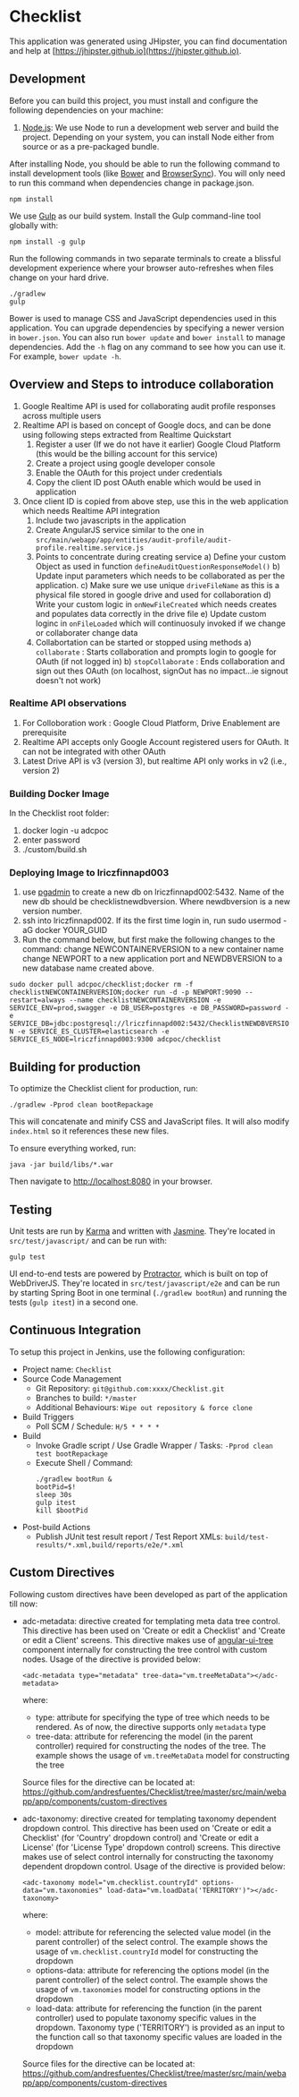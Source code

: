 # Checklist

This application was generated using JHipster, you can find documentation and help at [https://jhipster.github.io](https://jhipster.github.io).

## Development

Before you can build this project, you must install and configure the following dependencies on your machine:

1. [Node.js][]: We use Node to run a development web server and build the project.
   Depending on your system, you can install Node either from source or as a pre-packaged bundle.

After installing Node, you should be able to run the following command to install development tools (like
[Bower][] and [BrowserSync][]). You will only need to run this command when dependencies change in package.json.

    npm install

We use [Gulp][] as our build system. Install the Gulp command-line tool globally with:

    npm install -g gulp

Run the following commands in two separate terminals to create a blissful development experience where your browser
auto-refreshes when files change on your hard drive.

    ./gradlew
    gulp

Bower is used to manage CSS and JavaScript dependencies used in this application. You can upgrade dependencies by
specifying a newer version in `bower.json`. You can also run `bower update` and `bower install` to manage dependencies.
Add the `-h` flag on any command to see how you can use it. For example, `bower update -h`.

## Overview and Steps to introduce collaboration
1. Google Realtime API is used for collaborating audit profile responses across multiple users
2. Realtime API is based on concept of Google docs, and can be done using following steps extracted from Realtime Quickstart
    1. Register a user (If we do not have it earlier) Google Cloud Platform  (this would be the billing account for this service)
    2. Create a project using google developer console
    3. Enable the OAuth for this project under credentials
    4. Copy the client ID post OAuth enable which would be used in application
3. Once client ID is copied from above step, use this in the web application which needs Realtime API integration
    1. Include two javascripts in the application
        <script src="https://apis.google.com/js/api.js"></script>
        <script src="https://www.gstatic.com/realtime/realtime-client-utils.js"></script>
    2. Create AngularJS service similar to the one in `src/main/webapp/app/entities/audit-profile/audit-profile.realtime.service.js`
    3. Points to concentrate during creating service
         a) Define your custom Object as used in function `defineAuditQuestionResponseModel()`
         b) Update input parameters which needs to be collaborated as per the application.
         c) Make sure we use unique `driveFileName` as this is a physical file stored in google drive and used for collaboration
         d) Write your custom logic in `onNewFileCreated` which needs creates and populates data correctly in the drive file
         e) Update custom loginc in `onFileLoaded` which will continuosuly invoked if we change or collaborater change data
    4. Collabortation can be started or stopped using methods 
         a) `collaborate` : Starts collaboration and prompts login to google for OAuth (if not logged in)
         b) `stopCollaborate` : Ends collaboration and sign out thes OAuth (on localhost, signOut has no impact...ie signout doesn't not work)


### Realtime API observations
1. For Colloboration work : Google Cloud Platform, Drive Enablement are prerequisite
2. Realtime API accepts only Google Account registered users for OAuth. It can not be integrated with other OAuth
3. Latest Drive API is v3 (version 3), but realtime API only works in v2 (i.e., version 2)

[Overview and Steps to introduce collaboration]:https://developers.google.com/google-apps/realtime/overview
[Realtime Quickstart]:https://developers.google.com/google-apps/realtime/realtime-quickstart


### Building Docker Image

In the Checklist root folder:

1. docker login -u adcpoc
2. enter password
3. ./custom/build.sh 
 
### Deploying Image to lriczfinnapd003

1. use [pgadmin](https://www.pgadmin.org/download/) to create a new db on lriczfinnapd002:5432.  Name of the new db should be checklistnewdbversion.  Where newdbversion is a new version number.
2. ssh into lriczfinnapd002.  If its the first time login in, run sudo usermod -aG docker YOUR_GUID
3. Run the command below, but first make the following changes to the command: change NEWCONTAINERVERSION to a new container name change NEWPORT to a new application port and NEWDBVERSION to a new database name created above.

`sudo docker pull adcpoc/checklist;docker rm -f checklistNEWCONTAINERVERSION;docker run -d -p NEWPORT:9090 --restart=always --name checklistNEWCONTAINERVERSION -e SERVICE_ENV=prod,swagger -e DB_USER=postgres -e DB_PASSWORD=password -e SERVICE_DB=jdbc:postgresql://lriczfinnapd002:5432/ChecklistNEWDBVERSION -e SERVICE_ES_CLUSTER=elasticsearch -e SERVICE_ES_NODE=lriczfinnapd003:9300 adcpoc/checklist`


## Building for production

To optimize the Checklist client for production, run:

    ./gradlew -Pprod clean bootRepackage

This will concatenate and minify CSS and JavaScript files. It will also modify `index.html` so it references
these new files.

To ensure everything worked, run:

    java -jar build/libs/*.war

Then navigate to [http://localhost:8080](http://localhost:8080) in your browser.

## Testing

Unit tests are run by [Karma][] and written with [Jasmine][]. They're located in `src/test/javascript/` and can be run with:

    gulp test

UI end-to-end tests are powered by [Protractor][], which is built on top of WebDriverJS. They're located in `src/test/javascript/e2e`
and can be run by starting Spring Boot in one terminal (`./gradlew bootRun`) and running the tests (`gulp itest`) in a second one.

## Continuous Integration

To setup this project in Jenkins, use the following configuration:

* Project name: `Checklist`
* Source Code Management
    * Git Repository: `git@github.com:xxxx/Checklist.git`
    * Branches to build: `*/master`
    * Additional Behaviours: `Wipe out repository & force clone`
* Build Triggers
    * Poll SCM / Schedule: `H/5 * * * *`
* Build
    * Invoke Gradle script / Use Gradle Wrapper / Tasks: `-Pprod clean test bootRepackage`
    * Execute Shell / Command:
        ````
        ./gradlew bootRun &
        bootPid=$!
        sleep 30s
        gulp itest
        kill $bootPid
        ````
* Post-build Actions
    * Publish JUnit test result report / Test Report XMLs: `build/test-results/*.xml,build/reports/e2e/*.xml`

[JHipster]: https://jhipster.github.io/
[Node.js]: https://nodejs.org/
[Bower]: http://bower.io/
[Gulp]: http://gulpjs.com/
[BrowserSync]: http://www.browsersync.io/
[Karma]: http://karma-runner.github.io/
[Jasmine]: http://jasmine.github.io/2.0/introduction.html
[Protractor]: https://angular.github.io/protractor/

## Custom Directives

Following custom directives have been developed as part of the application till now:

* adc-metadata: directive created for templating meta data tree control. This directive has been used on 'Create or edit a Checklist' and 'Create or edit a Client' screens. This directive makes use of [angular-ui-tree](https://github.com/angular-ui-tree/angular-ui-tree) component internally for constructing the tree control with custom nodes. Usage of the directive is provided below:
    
    `<adc-metadata type="metadata" tree-data="vm.treeMetaData"></adc-metadata>`

    where:
    
    * type: attribute for specifying the type of tree which needs to be rendered. As of now, the directive supports only `metadata` type
    * tree-data: attribute for referencing the model (in the parent controller) required for constructing the nodes of the tree. The example shows the usage of `vm.treeMetaData` model for constructing the tree
    
    Source files for the directive can be located at:
    https://github.com/andresfuentes/Checklist/tree/master/src/main/webapp/app/components/custom-directives
    
* adc-taxonomy: directive created for templating taxonomy dependent dropdown control. This directive has been used on 'Create or edit a Checklist' (for 'Country' dropdown control) and 'Create or edit a License' (for 'License Type' dropdown control) screens. This directive makes use of select control internally for constructing the taxonomy dependent dropdown control. Usage of the directive is provided below:

    `<adc-taxonomy model="vm.checklist.countryId" options-data="vm.taxonomies" load-data="vm.loadData('TERRITORY')"></adc-taxonomy>`
    
    where:
    
    * model: attribute for referencing the selected value model (in the parent controller) of the select control. The example shows the usage of `vm.checklist.countryId` model for constructing the dropdown
    * options-data: attribute for referencing the options model (in the parent controller) of the select control. The example shows the usage of `vm.taxonomies` model for constructing options in the dropdown
    * load-data: attribute for referencing the function (in the parent controller) used to populate taxonomy specific values in the dropdown. Taxonomy type ('TERRITORY') is provided as an input to the function call so that taxonomy specific values are loaded in the dropdown
    
    Source files for the directive can be located at:
    https://github.com/andresfuentes/Checklist/tree/master/src/main/webapp/app/components/custom-directives

